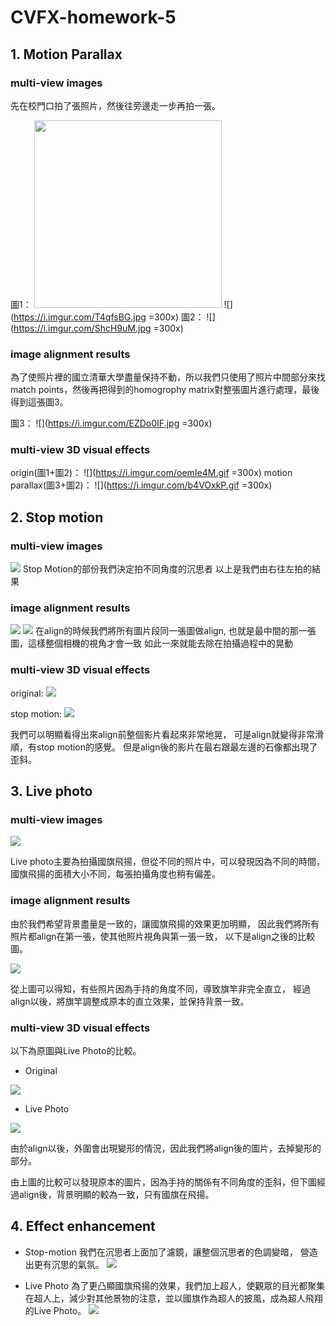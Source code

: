 # CVFX-homework-5
## 1. Motion Parallax
### multi-view images
先在校門口拍了張照片，然後往旁邊走一步再拍一張。

圖1：
<img src="https://i.imgur.com/T4qfsBG.jpg" width="300">
![](https://i.imgur.com/T4qfsBG.jpg =300x)
圖2：
![](https://i.imgur.com/ShcH9uM.jpg =300x)

### image alignment results
為了使照片裡的國立清華大學盡量保持不動，所以我們只使用了照片中間部分來找match points，然後再把得到的homogrophy matrix對整張圖片進行處理，最後得到這張圖3。

圖3：
![](https://i.imgur.com/EZDo0IF.jpg =300x)

### multi-view 3D visual effects

origin(圖1+圖2)：
![](https://i.imgur.com/oemIe4M.gif =300x)
motion parallax(圖3+圖2)：
![](https://i.imgur.com/b4VOxkP.gif =300x)


## 2. Stop motion
### multi-view images

![](https://i.imgur.com/81vlFAG.png)
Stop Motion的部份我們決定拍不同角度的沉思者
以上是我們由右往左拍的結果

### image alignment results
![](https://i.imgur.com/aioEz60.png)
![](https://i.imgur.com/6VM5l7f.png)
在align的時候我們將所有圖片段同一張圖做align,
也就是最中間的那一張圖，這樣整個相機的視角才會一致
如此一來就能去除在拍攝過程中的晃動

### multi-view 3D visual effects
original:
![](https://i.imgur.com/OAFsLGH.gif)

stop motion:
![](https://i.imgur.com/JnUa8gN.gif)

我們可以明顯看得出來align前整個影片看起來非常地晃，
可是align就變得非常滑順，有stop motion的感覺。
但是align後的影片在最右跟最左邊的石像都出現了歪斜。

## 3. Live photo
### multi-view images
![](https://i.imgur.com/PpbgXI0.jpg)


Live photo主要為拍攝國旗飛揚，但從不同的照片中，可以發現因為不同的時間，國旗飛揚的面積大小不同，每張拍攝角度也稍有偏差。

### image alignment results
由於我們希望背景盡量是一致的，讓國旗飛揚的效果更加明顯，
因此我們將所有照片都align在第一張，使其他照片視角與第一張一致，
以下是align之後的比較圖。

![](https://i.imgur.com/YUCm1q8.jpg)

從上圖可以得知，有些照片因為手持的角度不同，導致旗竿非完全直立，
經過align以後，將旗竿調整成原本的直立效果，並保持背景一致。

### multi-view 3D visual effects
以下為原圖與Live Photo的比較。

* Original

![](https://i.imgur.com/Lpid6gA.gif)

* Live Photo

![](https://i.imgur.com/jx8N8mx.gif)

由於align以後，外圍會出現變形的情況，因此我們將align後的圖片，去掉變形的部分。

由上圖的比較可以發現原本的圖片，因為手持的關係有不同角度的歪斜，但下圖經過align後，背景明顯的較為一致，只有國旗在飛揚。



## 4. Effect enhancement

* Stop-motion
我們在沉思者上面加了濾鏡，讓整個沉思者的色調變暗，
營造出更有沉思的氣氛。
![](https://i.imgur.com/sP7fa9Q.gif)

* Live Photo
為了更凸顯國旗飛揚的效果，我們加上超人，使觀眾的目光都聚集在超人上，減少對其他景物的注意，並以國旗作為超人的披風，成為超人飛翔的Live Photo。
![](https://i.imgur.com/b2lrYXu.gif)






